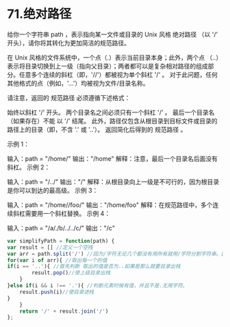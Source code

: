 # 71.绝对路径

给你一个字符串 path ，表示指向某一文件或目录的 Unix 风格 绝对路径 （以 '/' 开头），请你将其转化为更加简洁的规范路径。

在 Unix 风格的文件系统中，一个点（.）表示当前目录本身；此外，两个点 （..） 表示将目录切换到上一级（指向父目录）；两者都可以是复杂相对路径的组成部分。任意多个连续的斜杠（即，'//'）都被视为单个斜杠 '/' 。 对于此问题，任何其他格式的点（例如，'...'）均被视为文件/目录名称。

请注意，返回的 规范路径 必须遵循下述格式：

始终以斜杠 '/' 开头。
两个目录名之间必须只有一个斜杠 '/' 。
最后一个目录名（如果存在）不能 以 '/' 结尾。
此外，路径仅包含从根目录到目标文件或目录的路径上的目录（即，不含 '.' 或 '..'）。
返回简化后得到的 规范路径 。

 

示例 1：

输入：path = "/home/"
输出："/home"
解释：注意，最后一个目录名后面没有斜杠。 
示例 2：

输入：path = "/../"
输出："/"
解释：从根目录向上一级是不可行的，因为根目录是你可以到达的最高级。
示例 3：

输入：path = "/home//foo/"
输出："/home/foo"
解释：在规范路径中，多个连续斜杠需要用一个斜杠替换。
示例 4：

输入：path = "/a/./b/../../c/"
输出："/c"

```js
var simplifyPath = function(path) {
var result = [] //定义一个空栈
var arr = path.split('/') //因为/字符无论几个都没有用所有就用/字符分割字符串。因为/和一个.都不会对结果造成影响所以让我们只让目录进出栈，用..控制出栈就行。
for(var i of arr){ //取出每一个的值
if(i == '..'){ //首先判断 取出的值是否为..如果是那么就要目录出栈
        result.pop()//使上级目录出栈
    }
}else if(i && i !== '.'){ //判断元素时候有值，并且不是.无用字符。
    result.push(i)//使目录进栈
}
    }
    return '/' + result.join('/')
};
```

